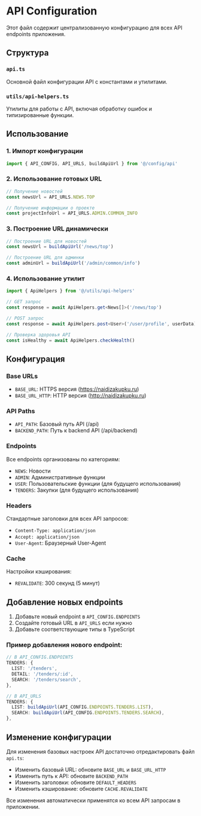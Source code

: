 # API Configuration

Этот файл содержит централизованную конфигурацию для всех API endpoints приложения.

## Структура

### `api.ts`
Основной файл конфигурации API с константами и утилитами.

### `utils/api-helpers.ts`
Утилиты для работы с API, включая обработку ошибок и типизированные функции.

## Использование

### 1. Импорт конфигурации
```typescript
import { API_CONFIG, API_URLS, buildApiUrl } from '@/config/api'
```

### 2. Использование готовых URL
```typescript
// Получение новостей
const newsUrl = API_URLS.NEWS.TOP

// Получение информации о проекте
const projectInfoUrl = API_URLS.ADMIN.COMMON_INFO
```

### 3. Построение URL динамически
```typescript
// Построение URL для новостей
const newsUrl = buildApiUrl('/news/top')

// Построение URL для админки
const adminUrl = buildApiUrl('/admin/common/info')
```

### 4. Использование утилит
```typescript
import { ApiHelpers } from '@/utils/api-helpers'

// GET запрос
const response = await ApiHelpers.get<News[]>('/news/top')

// POST запрос
const response = await ApiHelpers.post<User>('/user/profile', userData)

// Проверка здоровья API
const isHealthy = await ApiHelpers.checkHealth()
```

## Конфигурация

### Base URLs
- `BASE_URL`: HTTPS версия (https://naidizakupku.ru)
- `BASE_URL_HTTP`: HTTP версия (http://naidizakupku.ru)

### API Paths
- `API_PATH`: Базовый путь API (/api)
- `BACKEND_PATH`: Путь к backend API (/api/backend)

### Endpoints
Все endpoints организованы по категориям:
- `NEWS`: Новости
- `ADMIN`: Административные функции
- `USER`: Пользовательские функции (для будущего использования)
- `TENDERS`: Закупки (для будущего использования)

### Headers
Стандартные заголовки для всех API запросов:
- `Content-Type: application/json`
- `Accept: application/json`
- `User-Agent`: Браузерный User-Agent

### Cache
Настройки кэширования:
- `REVALIDATE`: 300 секунд (5 минут)

## Добавление новых endpoints

1. Добавьте новый endpoint в `API_CONFIG.ENDPOINTS`
2. Создайте готовый URL в `API_URLS` если нужно
3. Добавьте соответствующие типы в TypeScript

### Пример добавления нового endpoint:
```typescript
// В API_CONFIG.ENDPOINTS
TENDERS: {
  LIST: '/tenders',
  DETAIL: '/tenders/:id',
  SEARCH: '/tenders/search',
},

// В API_URLS
TENDERS: {
  LIST: buildApiUrl(API_CONFIG.ENDPOINTS.TENDERS.LIST),
  SEARCH: buildApiUrl(API_CONFIG.ENDPOINTS.TENDERS.SEARCH),
},
```

## Изменение конфигурации

Для изменения базовых настроек API достаточно отредактировать файл `api.ts`:

- Изменить базовый URL: обновите `BASE_URL` и `BASE_URL_HTTP`
- Изменить путь к API: обновите `BACKEND_PATH`
- Изменить заголовки: обновите `DEFAULT_HEADERS`
- Изменить кэширование: обновите `CACHE.REVALIDATE`

Все изменения автоматически применятся ко всем API запросам в приложении.
